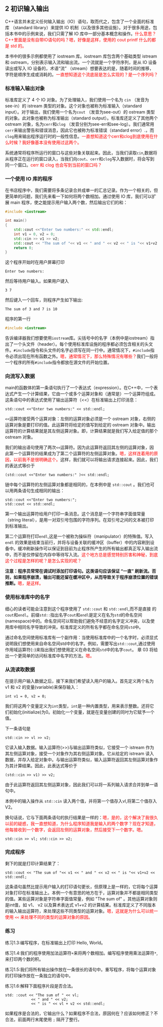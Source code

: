 
## 2 初识输入输出

C++语言并未定义任何输入输出（IO）语句，取而代之，包含了一个全面的标准库 （standard library）来提供 IO 机制（以及很多其他设施）。对于很多用途，包括本书中的示例来说，我们只需了解 IO 库中一部分基本概念和操作。<span style="color:red;">什么意思？C++里面是没有自带IO语句的吗？嗯，好像是这样，使用的 cout printf 什么的都是 std 的。</span>

本书中的很多示例都使用了 iostream 库。iostream 库包含两个基础类型 istream 和 ostream，分别表示输入流和输出流。一个流就是一个字符序列，是从 IO 设备读出或写入 IO 设备的，术语“流” （stream）想要表达的是，随着时间的推移，字符是顺序生成或消耗的。<span style="color:red;">一直想知道这个流底层是怎么实现的？是一个序列吗？</span>

### 标准输入输出对象

标准库定义了 4 个 IO 对象。为了处理输入，我们使用一个名为 `cin` （发音为see-in）的 istream 类型的对象。这个对象也被称为标准输入（standard input）。对于输出，我们使用一个名为`cout` （发音为see-out）的 ostream 类型的对象。此对象也被称为标准输出（standard output）。标准库还定义了其他两个 ostream 对象，名为`cerr`和`clog` （发音分别为see-err和see-log）。我们通常用`cerr`来输出警告和错误消息，因此它也被称为标准错误（standard error）.，而`clog`用来输出程序运行时的一般性信息。<span style="color:red;">一直想知道这个cerr和clog到底使用在什么时候？我好像基本没有使用过这两个。</span>

系统通常将程序所运行的窗口与这些对象关联起来。因此，当我们读取`cin`,数据将从程序正在运行的窗口读入，当我们向`cout`、`cerr`和`clog`写入数据时，将会写到同一个窗口。<span style="color:red;">cerr 和 clog 也会写到当前的窗口吗？</span>

### 一个使用 IO 库的程序

在书店程序中，我们需要将多条记录合并成单一的汇总记录。作为一个相关的，但更简单的问题，我们先来看一下如何将两个数相加。通过使用 IO 库，我们可以扩展 main 程序，使之能提示用户输入两个数，然后输出它们的和：

```cpp
#include <iostream>

int main()
{
    std::cout <<"Enter two numbers:" << std::endl;
    int v1 = 0, v2 = 0;
    std::cin >> v1 >> v2;
    std::cout << "The sum of "<< v1 << " and " << v2 << " is "<< v1+v2 << std::endl;
    return 0;
}
```

这个程序开始时在用户屏幕打印

```
Enter two numbers:
```

然后等待用户输入。如果用户键入

```
3 7
```

然后键入一个回车，则程序产生如下输出:

```
The sum of 3 and 7 is 10
```

程序的第一行

```cpp
#include <iostream>
```

告诉编译器我们想要使用`iostream`库。尖括号中的名字（本例中是iostream）指出了一个头文件（header）。每个使用标准库设施的程序都必须包含相关的头文件。`#include`指令和头文件的名字必须写在同一行中。通常情况下，`#include`指令必须出现在所有函数之外。<span style="color:red;">嗯，通常情况下，那么特殊情况有哪些？</span>我们一般将一个程序的所有`#include`指令都放在源文件的开始位置。

### 向流写入数据

main的函数体的第一条语句执行了一个表达式（expression）。在C++中，一个表达式产生一个计算结果，它由一个或多个运算对象和（通常是）一个运算符组成。这条语句中的表达式使用了输出运算符（<<）在标准输出上打印消息：

```
std::cout <<"Enter two numbers:" << std::endl;
```

`<<`运算符接受两个运算对象：左侧的运算对象必须是一个 ostream 对象，右侧的运算对象是要打印的值。此运算符将给定的值写到给定的 ostream 对象中。输出运算符的计算结果就是其左侧运算对象。即，计算结果就是我们写入给定值的那个 ostream 对象。

我们的输出语句使用了两次`<<`运算符。因为此运算符返回其左侧的运算对象，因此第一个运算符的结果成为了第二个运算符的左侧运算对象。<span style="color:red;">嗯，这样连着用的原因，以前我不是很明确这个。</span>这样，我们就可以将输出请求连接起来。因此，我们的表达式等价于

```
(std::cout <<"Enter two numbers:" )<< std::endl;
```

链中每个运算符的左侧运算对象都是相同的，在本例中是 `std::cout` 。我们也可以用两条语句生成相同的输出：

```
std::cout <<"Enter two numbers:";
std::cout << std::endl;
```

第一个输出运算符给用户打印一条消息。这个消息是一个字符串字面值常量（string literal），是用一对双引号包围的字符序列。在双引号之间的文本被打印到标准输出。

第二个运算符打印`endl`,这是一个被称为操纵符（manipulator）的特殊值。写入 `endl` 的效果是结束当前行，并将与设备关联的缓冲区（buffer）中的内容刷到设备中。缓冲刷新操作可以保证到目前为止程序所产生的所有输出都真正写入输出流中，而不是仅停留在内存中等待写入流。<span style="color:red;">这个地方总是感觉特别厉害和神秘，到底这个过程是怎样的呢？是怎么实现的呢？</span>

**注意：程序员常常在调试时添加打印语句。这类语句应该保证 “一直” 刷新流。否则，如果程序崩溃，输出可能还留在缓冲区中，从而导致关于程序崩溃位置的错误推断。**<span style="color:red;">嗯，是这样。</span>

### 使用标准库中的名字

细心的读者可能会注意到这个程序使用了 `std::cout` 和 `std::endl`,而不是直接 的`cout`和`endl`。前缀`std::`指出名字`cout`和`endl`是定义在名为`std`的命名空间 (namespace)中的。命名空间可以帮助我们避免不经意的名字定义冲突，以及使用库中相同名字导致的冲突。标准库定义的所有名字都在命名空间`std`中。

通过命名空间使用标准库有一个副作用：当使用标准库中的一个名字时，必须显式说明我们想使用来自命名空间std中的名字。例如，需要写出`std::cout`,通过使用作用域运算符(::)来指出我们想使用定义在命名空间`std`中的名字`cout`。 章 03 将给出一个更简单的访问标准库中名字的方法。<span style="color:red;">嗯。</span>

### 从流读取数据

在提示用户输入数据之后，接下来我们希望读入用户的输入。首先定义两个名为 v1 和 v2 的变量(variable)来保存输入：

```
int v1 = 0, v2 = 0;
```

我们将这两个变量定义为`int`类型，`int`是一种内置类型，用来表示整数。还将它们初始化(initialize)为0。初始化一个变量，就是在变量创建的同吋为它赋予一个值。

下一条语句是

```
std::cin >> vl >> v2;
```

它读入输入数据。输入运算符(>>)与输出运算符类似，它接受一个 istream 作为其左侧运算对象，接受一个对象作为其右侧运算对象。它从给定的 istream 读入数据，并存入给定对象中。与输出运算符类似，输入运算符返回其左侧运算对象作为其计算结果。因此，此表达式等价于

```
(std::cin >> v1) >> v2;
```

由于此运算符返回其左侧运算对象，因此我们可以将一系列输入请求合并到单一语句中。

本例中的输入操作从 `std::cin` 读入两个值，并将第一个值存入vl,将第二个值存入V2。

换句话说，它与下面两条语句的执行结果是一样的：<span style="color:red;">嗯，是的，这个解决了我很久以前的疑惑，我一直想知道，为什么程序知道我是输入的两个数字？现在才知道，他每接收到一个数字，会返回左侧的运算对象，然后接受下一个数字。嗯。</span>

```
std::cin >> vl; std::cin >> v2;
```

### 完成程序

剩下的就是打印计算结果了：

```
std::cout << "The sum of "<< v1 << " and " << v2 << " is "<< v1+v2 << std::endl;
```

这条语句虽然比提示用户输入的打印语句更长，但原理上是一样的，它将每个运算对象打印在标准输出上。本例一个有意思的地方在于，运算对象并不都是相同类型的值。某些运算对象是字符串字面值常量，例如 "The sum of" 。其他运算对象则是int值，如 v1、 v2 以及算术表达式 v1+v2 的计算结果。标准库定义了不同版本的输入输出运算符，來处理这些不同类型的运算对象。<span style="color:red;">嗯，这就是为什么可以统一使用 `<<` 来处理不同的类型的运算对象的原因。</span>

### 练习

练习1.3:编写程序，在标准输出上打印 Hello, World。

练习1.4:我们的程序使用加法运算符`+`来将两个数相加。编写程序使用乘法运算符`*`, 来打印两个数的积。

练习1.5:我们将所有输出操作放在一条很长的语句中。重写程序，将每个运算对象的打印操作放在一条独立的语句中。

练习1.6:解释下面程序片段是否合法。

```
std: :cout << "The sum of " << vl;
            << " and " << v2;
            << " is " << vl + v2 << std::endl;
```

如果程序是合法的，它输出什么？如果程序不合法，原因何在？应该如何修正？不合法，前面两行末尾使用 `;` 隔开了整行。
